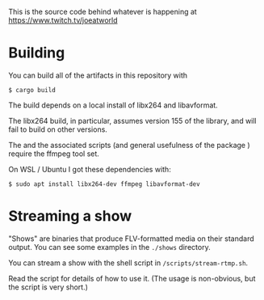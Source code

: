 This is the source code behind whatever is happening at https://www.twitch.tv/joeatworld

# Building

You can build all of the artifacts in this repository with

```console
$ cargo build
```

The build depends on a local install of libx264 and libavformat.

The libx264 build, in particular, assumes version 155 of the library, and will fail to build on other versions.

The and the associated scripts (and general usefulness of the package ) require the ffmpeg tool set.

On WSL / Ubuntu I got these dependencies with:

```console
$ sudo apt install libx264-dev ffmpeg libavformat-dev
```

# Streaming a show

"Shows" are binaries that produce FLV-formatted media on their standard output. You can
see some examples in the `./shows` directory.

You can stream a show with the shell script in `/scripts/stream-rtmp.sh`.

Read the script for details of how to use it. (The usage is non-obvious, but the
script is very short.)
